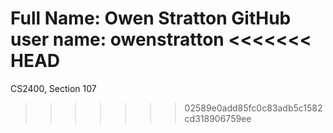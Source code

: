 Full Name: Owen Stratton
GitHub user name: owenstratton
<<<<<<< HEAD
=======
CS2400, Section 107
>>>>>>> 02589e0add85fc0c83adb5c1582cd318906759ee
